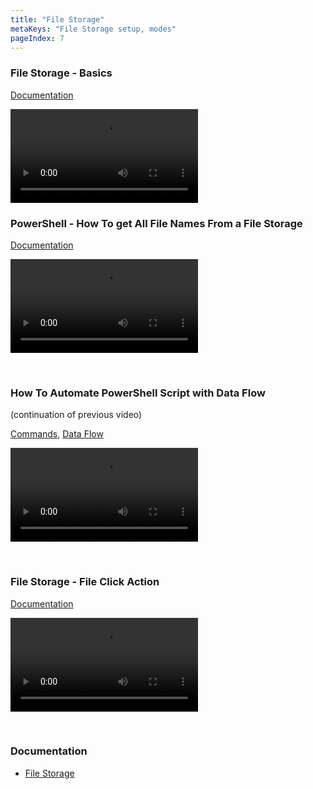 ```yaml
---
title: "File Storage"
metaKeys: "File Storage setup, modes"
pageIndex: 7
---
```




### File Storage - Basics
[Documentation](../docs/filestorage.md)

![video](https://profitbasedocs.blob.core.windows.net/videos/File%20Storage%20-%20Basics.mp4)
<br/>


### PowerShell - How To get All File Names From a File Storage
[Documentation](../docs/powershell/commands.md)

![video](https://profitbasedocs.blob.core.windows.net/videos/PowerShell%20-%20file%20name%20export.mp4)

<br/>

### How To Automate PowerShell Script with Data Flow 

(continuation of previous video)

[Commands](../docs/powershell/commands.md), [Data Flow](../docs/dataflows.md)

![video](https://profitbasedocs.blob.core.windows.net/videos/PowerShell%20-%20How%20To%20Automate%20Script%20with%20Data%20Flow.mp4)


<br/>

### File Storage - File Click Action
[Documentation](../docs/workbooks/components/filestorage.md)

![video](https://profitbasedocs.blob.core.windows.net/videos/File%20Storage%20-%20File%20Click%20Actions.mp4)


<br/>



### Documentation  

* [File Storage](../docs/filestorage.md)
